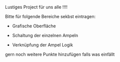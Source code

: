 Lustiges Project für uns alle !!!!


Bitte für folgende Bereiche sekbst eintragen:

- Grafische Oberfläche

- Schaltung der einzelnen Ampeln

- Verknüpfung der Ampel Logik


gern noch weitere Punkte hinzufügen falls was einfällt
